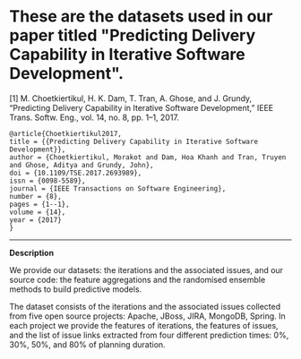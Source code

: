 
# These are the datasets used in our paper titled "Predicting Delivery Capability in Iterative Software Development".

[1] M. Choetkiertikul, H. K. Dam, T. Tran, A. Ghose, and J. Grundy, “Predicting Delivery Capability in Iterative Software Development,” IEEE Trans. Softw. Eng., vol. 14, no. 8, pp. 1–1, 2017.

```
@article{Choetkiertikul2017,
title = {{Predicting Delivery Capability in Iterative Software Development}},
author = {Choetkiertikul, Morakot and Dam, Hoa Khanh and Tran, Truyen and Ghose, Aditya and Grundy, John},
doi = {10.1109/TSE.2017.2693989},
issn = {0098-5589},
journal = {IEEE Transactions on Software Engineering},
number = {8},
pages = {1--1},
volume = {14},
year = {2017}
}
```
***

**Description**

We provide our datasets: the iterations and the associated issues, and our source code: the feature aggregations and the randomised ensemble methods to build predictive models.

The dataset consists of the iterations and the associated issues collected from five open source projects: Apache, JBoss, JIRA, MongoDB, Spring. In each project we provide the features of iterations, the features of issues, and the list of issue links extracted from four different prediction times: 0%, 30%, 50%, and 80% of planning duration.


<!-- **Source code**

Our MATLAB source code consists of two main components:(1) the feature aggregations (i.e. Statistical aggregation, Feature aggregation using Bag-of-Words, and Graph-based aggregation) , and (2) the three randomized ensemble methods (i.e. Random Forests, Stochastic Gradient Boosting Machines, and Deep Neural Networks with Dropouts) -->
